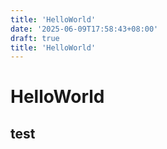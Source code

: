 ```yaml
---
title: 'HelloWorld'
date: '2025-06-09T17:58:43+08:00'
draft: true
title: 'HelloWorld'
---
```


# HelloWorld
## test